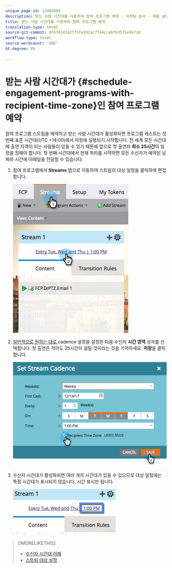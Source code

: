 ```yaml
---
unique-page-id: 12982909
description: 받는 사람 시간대를 사용하여 참여 프로그램 예약 - 마케팅 문서 - 제품 설명서
title: 받는 사람 시간대를 사용하여 참여 프로그램 예약
translation-type: tm+mt
source-git-commit: 074701d1a5f75fe592ac7f44cce6fb3571e94710
workflow-type: tm+mt
source-wordcount: '192'
ht-degree: 0%

---
```



# 받는 사람 시간대가 {#schedule-engagement-programs-with-recipient-time-zone}인 참여 프로그램 예약

참여 프로그램 스트림을 예약하고 받는 사람 시간대가 활성화되면 프로그램 캐스트는 첫 번째 표준 시간대(UTC +14:00)에서 자정에 실행되기 시작합니다. 전 세계 모든 시간대에 출연 자격이 되는 사람들이 있을 수 있기 때문에 앞으로 첫 출연자 **최소 25시간**&#x200B;의 일정을 정해야 합니다. 첫 번째 시간대에서 현재 처리를 시작하면 모든 수신자가 예약된 날짜와 시간에 이메일을 전달할 수 있습니다.

1. 참여 프로그램에서 **Streams** 탭으로 이동하여 스트림의 대상 일정을 클릭하여 편집합니다.

   ![](assets/image2017-12-5-13-3a36-3a21.png)

1. [일반적으로 원하는 대로 ](/help/marketo/product-docs/email-marketing/drip-nurturing/engagement-program-streams/set-stream-cadence.md) cadence 설정을 설정한 다음 수신자  **시간 영역** 상자를 선택합니다. 첫 출연은 적어도 25시간이 걸릴 것이라는 것을 기억하세요. **저장**&#x200B;을 클릭합니다.

   ![](assets/image2017-12-5-13-3a50-3a32.png)

1. 수신자 시간대가 활성화되면 여러 개의 시간대가 있을 수 있으므로 대상 일정에는 특정 시간대가 표시되지 않습니다. 시간 표시만 됩니다.

   ![](assets/image2017-12-5-13-3a56-3a21.png)

>[!MORELIKETHIS]
>
>* [수신자 시간대 이해](/help/marketo/product-docs/email-marketing/email-programs/email-program-actions/scheduling-with-recipient-time-zone/understanding-recipient-time-zone.md)
>* [스트림 대상 설정](/help/marketo/product-docs/email-marketing/drip-nurturing/engagement-program-streams/set-stream-cadence.md)

